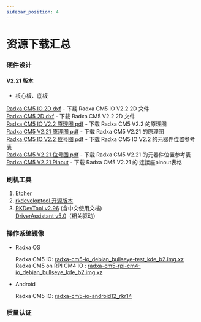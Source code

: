 ```yaml
---
sidebar_position: 4
---
```


# 资源下载汇总

### 硬件设计

#### V2.21 版本

- 核心板、底板

[Radxa CM5 IO 2D dxf](https://dl.radxa.com/cm5/v2200/radxa_cm5_io_board_v2200_2d_dxf.zip) - 下载 Radxa CM5 IO V2.2 2D 文件  
[Radxa CM5 2D dxf](https://dl.radxa.com/cm5/v2200/radxa_cm5_v2200_2d_dxf.zip) - 下载 Radxa CM5 V2.2 2D 文件  
[Radxa CM5 IO V2.2 原理图 pdf](https://dl.radxa.com/cm5/v2200/radxa_cm5_io_v2200_schematic.pdf) - 下载 Radxa CM5 V2.2 的原理图  
[Radxa CM5 V2.21 原理图 pdf](https://dl.radxa.com/cm5/v2210/radxa_cm5_v2210_schematic.pdf) - 下载 Radxa CM5 V2.21 的原理图  
[Radxa CM5 IO V2.2 位号图 pdf](https://dl.radxa.com/cm5/v2200/radxa_cm5_io_v2200_Components_Placement_map.pdf) - 下载 Radxa CM5 IO V2.2 的元器件位置参考表  
[Radxa CM5 V2.21 位号图 pdf](https://dl.radxa.com/cm5/v2210/radxa_cm5_v2210_components_placement_map.pdf) - 下载 Radxa CM5 V2.21 的元器件位置参考表  
[Radxa CM5 V2.21 Pinout](https://dl.radxa.com/cm5/v2210/radxa_cm5_v2210_pinout.xlsx) - 下载 Radxa CM5 V2.21 的 连接座pinout表格

### 刷机工具

1. [Etcher](https://etcher.balena.io/#download-etcher/)
2. [rkdeveloptool 开源版本](https://opensource.rock-chips.com/wiki_Rkdeveloptool)
3. [RKDevTool v2.96](https://dl.radxa.com/tools/windows/RKDevTool_Release_v2.96_zh.zip) (含中文使用文档)  
   [DriverAssistant v5.0](https://dl.radxa.com/tools/windows/DriverAssitant_v5.0.zip)（相关驱动）

### 操作系统镜像

- Radxa OS

  Radxa CM5 IO: [radxa-cm5-io_debian_bullseye-test_kde_b2.img.xz](https://github.com/radxa-build/radxa-cm5-io/releases/download/b2/radxa-cm5-io_debian_bullseye_kde_b2.img.xz)   
  Radxa CM5 on RPI CM4 IO : [radxa-cm5-rpi-cm4-io_debian_bullseye_kde_b2.img.xz](https://github.com/radxa-build/radxa-cm5-rpi-cm4-io/releases/download/b2/radxa-cm5-rpi-cm4-io_debian_bullseye_kde_b2.img.xz)

- Android

  Radxa CM5 IO: [radxa-cm5-io-android12_rkr14](https://github.com/radxa/manifests/releases/download/Android12_rkr14_20240511/Radxa_CM5_Android12_rkr14_GMS_20240511-gpt.zip)

### 质量认证
